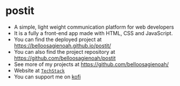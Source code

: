 # postit
- A simple, light weight communication platform for web developers
- It is a fully a front-end app made with HTML, CSS and JavaScript.
- You can find the deployed project at https://belloosagienoah.github.io/postit/
- You can also find the project repository at https://github.com/belloosagienoah/postit
- See more of my projects at https://github.com/belloosagienoah/
- Website at [`TechStack`](https://techstack.surge.sh)
- You can support me on [kofi](https://ko-fi.com/ts4all)
